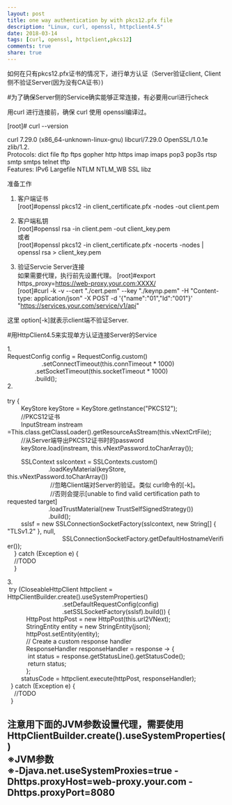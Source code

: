 ```yaml
---
layout: post
title: one way authentication by with pkcs12.pfx file
description: "Linux, curl, openssl, httpclient4.5"
date: 2018-03-14
tags: [curl, openssl, httpclient,pkcs12]
comments: true
share: true
---
```


如何在只有pkcs12.pfx证书的情况下，进行单方认证（Server验证client, Client侧不验证Server(因为没有CA证书）)  

#为了确保Server侧的Service确实能够正常连接，有必要用curl进行check  

用curl 进行连接前，确保 curl 使用 openssl编译过。  

[root]# curl --version  

curl 7.29.0 (x86_64-unknown-linux-gnu) libcurl/7.29.0 OpenSSL/1.0.1e zlib/1.2.  
Protocols: dict file ftp ftps gopher http https imap imaps pop3 pop3s rtsp smtp smtps telnet tftp  
Features: IPv6 Largefile NTLM NTLM_WB SSL libz  

准备工作  
1. 客户端证书  
[root]#openssl pkcs12 -in client_certificate.pfx -nodes -out client.pem  

2. 客户端私钥  
[root]#openssl rsa -in client.pem -out client_key.pem  
或者  
[root]#openssl pkcs12 -in client_certificate.pfx -nocerts -nodes | openssl rsa > client_key.pem  

3. 验证Servcie Server连接  
如果需要代理，执行前先设置代理。 
[root]#export https_proxy=https://web-proxy.your.com:XXXX/  
[root]#curl -k -v --cert "./cert.pem" --key "./keynp.pem" -H "Content-type: application/json" -X POST -d '{"name":"01","Id":"001"}' "https://services.your.com/service/v1/api"  

这里 option[-k]就表示client端不验证Server.  


#用HttpClient4.5来实现单方认证连接Server的Service  

1.<br>
RequestConfig config = RequestConfig.custom()  
&nbsp;&nbsp;&nbsp;&nbsp;&nbsp;&nbsp;&nbsp;&nbsp;&nbsp;&nbsp;&nbsp;   &nbsp;&nbsp;&nbsp;&nbsp;&nbsp;&nbsp;&nbsp;&nbsp;.setConnectTimeout(this.connTimeout * 1000)  
&nbsp;&nbsp;&nbsp;&nbsp;&nbsp;&nbsp;&nbsp;&nbsp;&nbsp;&nbsp;&nbsp;&nbsp;&nbsp;&nbsp;&nbsp;&nbsp;.setSocketTimeout(this.socketTimeout * 1000)  
&nbsp;&nbsp;&nbsp;&nbsp;&nbsp;&nbsp;&nbsp;&nbsp;&nbsp;&nbsp;&nbsp;&nbsp;&nbsp;&nbsp;&nbsp;&nbsp;.build();  
2.<br>  
try {  
&nbsp;&nbsp;&nbsp;&nbsp;&nbsp;&nbsp;&nbsp;&nbsp;KeyStore keyStore = KeyStore.getInstance("PKCS12");  
&nbsp;&nbsp;&nbsp;&nbsp;&nbsp;&nbsp;&nbsp;&nbsp;//PKCS12证书  
&nbsp;&nbsp;&nbsp;&nbsp;&nbsp;&nbsp;&nbsp;&nbsp;InputStream instream =This.class.getClassLoader().getResourceAsStream(this.vNextCrtFile);  
&nbsp;&nbsp;&nbsp;&nbsp;&nbsp;&nbsp;&nbsp;&nbsp;//从Server端导出PKCS12证书时的password  
&nbsp;&nbsp;&nbsp;&nbsp;&nbsp;&nbsp;&nbsp;&nbsp;keyStore.load(instream, this.vNextPassword.toCharArray());  
  
&nbsp;&nbsp;&nbsp;&nbsp;&nbsp;&nbsp;&nbsp;&nbsp;SSLContext sslcontext = SSLContexts.custom()  
&nbsp;&nbsp;&nbsp;&nbsp;&nbsp;&nbsp;&nbsp;&nbsp;&nbsp;&nbsp;&nbsp;&nbsp;&nbsp;&nbsp;&nbsp;&nbsp;&nbsp;&nbsp;&nbsp;&nbsp;&nbsp;&nbsp;&nbsp;&nbsp;.loadKeyMaterial(keyStore, this.vNextPassword.toCharArray())  
&nbsp;&nbsp;&nbsp;&nbsp;&nbsp;&nbsp;&nbsp;&nbsp;&nbsp;&nbsp;&nbsp;&nbsp;&nbsp;&nbsp;&nbsp;&nbsp;&nbsp;&nbsp;&nbsp;&nbsp;&nbsp;&nbsp;&nbsp;&nbsp; //忽略Client端对Server的验证。类似 curl命令的[-k]。 
&nbsp;&nbsp;&nbsp;&nbsp;&nbsp;&nbsp;&nbsp;&nbsp;&nbsp;&nbsp;&nbsp;&nbsp;&nbsp;&nbsp;&nbsp;&nbsp;&nbsp;&nbsp;&nbsp;&nbsp;&nbsp;&nbsp;&nbsp;&nbsp; //否则会提示[unable to find valid certification path to requested target]  
&nbsp;&nbsp;&nbsp;&nbsp;&nbsp;&nbsp;&nbsp;&nbsp;&nbsp;&nbsp;&nbsp;&nbsp;&nbsp;&nbsp;&nbsp;&nbsp;&nbsp;&nbsp;&nbsp;&nbsp;&nbsp;&nbsp;&nbsp;&nbsp;.loadTrustMaterial(new TrustSelfSignedStrategy())  
&nbsp;&nbsp;&nbsp;&nbsp;&nbsp;&nbsp;&nbsp;&nbsp;&nbsp;&nbsp;&nbsp;&nbsp;&nbsp;&nbsp;&nbsp;&nbsp;&nbsp;&nbsp;&nbsp;&nbsp;&nbsp;&nbsp;&nbsp;&nbsp;.build();  
&nbsp;&nbsp;&nbsp;&nbsp;&nbsp;&nbsp;&nbsp;&nbsp;sslsf = new SSLConnectionSocketFactory(sslcontext, new String[] { "TLSv1.2" }, null,  
&nbsp;&nbsp;&nbsp;&nbsp;&nbsp;&nbsp;&nbsp;&nbsp;&nbsp;&nbsp;&nbsp;&nbsp;&nbsp;&nbsp;&nbsp;&nbsp;&nbsp;&nbsp;&nbsp;&nbsp;&nbsp;&nbsp;&nbsp;&nbsp;&nbsp;&nbsp;&nbsp;&nbsp;&nbsp;&nbsp;&nbsp;&nbsp;SSLConnectionSocketFactory.getDefaultHostnameVerifier());  
&nbsp;&nbsp;&nbsp;&nbsp;} catch (Exception e) {  
&nbsp;&nbsp;&nbsp;&nbsp;//TODO  
&nbsp;&nbsp;&nbsp;&nbsp;}  

3.<br>
&nbsp;try (CloseableHttpClient httpclient = HttpClientBuilder.create().useSystemProperties()  
&nbsp;&nbsp;&nbsp;&nbsp;&nbsp;&nbsp;&nbsp;&nbsp;&nbsp;&nbsp;&nbsp;&nbsp;&nbsp;&nbsp;&nbsp;&nbsp;&nbsp;&nbsp;&nbsp;&nbsp;&nbsp;&nbsp;&nbsp;&nbsp;&nbsp;&nbsp;&nbsp;&nbsp;&nbsp;&nbsp;&nbsp;&nbsp;.setDefaultRequestConfig(config)  
&nbsp;&nbsp;&nbsp;&nbsp;&nbsp;&nbsp;&nbsp;&nbsp;&nbsp;&nbsp;&nbsp;&nbsp;&nbsp;&nbsp;&nbsp;&nbsp;&nbsp;&nbsp;&nbsp;&nbsp;&nbsp;&nbsp;&nbsp;&nbsp;&nbsp;&nbsp;&nbsp;&nbsp;&nbsp;&nbsp;&nbsp;&nbsp;.setSSLSocketFactory(sslsf).build()) {  
&nbsp;&nbsp;&nbsp;&nbsp;&nbsp;&nbsp;&nbsp;&nbsp;&nbsp;&nbsp;&nbsp;HttpPost httpPost = new HttpPost(this.url2VNext);  
&nbsp;&nbsp;&nbsp;&nbsp;&nbsp;&nbsp;&nbsp;&nbsp;&nbsp;&nbsp;&nbsp;StringEntity entity = new StringEntity(json);  
&nbsp;&nbsp;&nbsp;&nbsp;&nbsp;&nbsp;&nbsp;&nbsp;&nbsp;&nbsp;&nbsp;httpPost.setEntity(entity);  
&nbsp;&nbsp;&nbsp;&nbsp;&nbsp;&nbsp;&nbsp;&nbsp;&nbsp;&nbsp;&nbsp;// Create a custom response handler  
&nbsp;&nbsp;&nbsp;&nbsp;&nbsp;&nbsp;&nbsp;&nbsp;&nbsp;&nbsp;&nbsp;ResponseHandler<Integer> responseHandler = response -> {  
&nbsp;&nbsp;&nbsp;&nbsp;&nbsp;&nbsp;&nbsp;&nbsp;&nbsp;&nbsp;&nbsp;     int status = response.getStatusLine().getStatusCode();  
&nbsp;&nbsp;&nbsp;&nbsp;&nbsp;&nbsp;&nbsp;&nbsp;&nbsp;&nbsp;&nbsp;     return status;  
&nbsp;&nbsp;&nbsp;&nbsp;&nbsp;&nbsp;&nbsp;&nbsp;&nbsp;&nbsp;&nbsp;};  
&nbsp;&nbsp;&nbsp;&nbsp;&nbsp;&nbsp;&nbsp;&nbsp;statusCode = httpclient.execute(httpPost, responseHandler);  
&nbsp;&nbsp;} catch (Exception e) {   
&nbsp;&nbsp;&nbsp;&nbsp;//TODO  
&nbsp;&nbsp;}   

 注意用下面的JVM参数设置代理，需要使用HttpClientBuilder.create().useSystemProperties()  
 ※JVM参数  
 ※-Djava.net.useSystemProxies=true -Dhttps.proxyHost=web-proxy.your.com -Dhttps.proxyPort=8080  
---